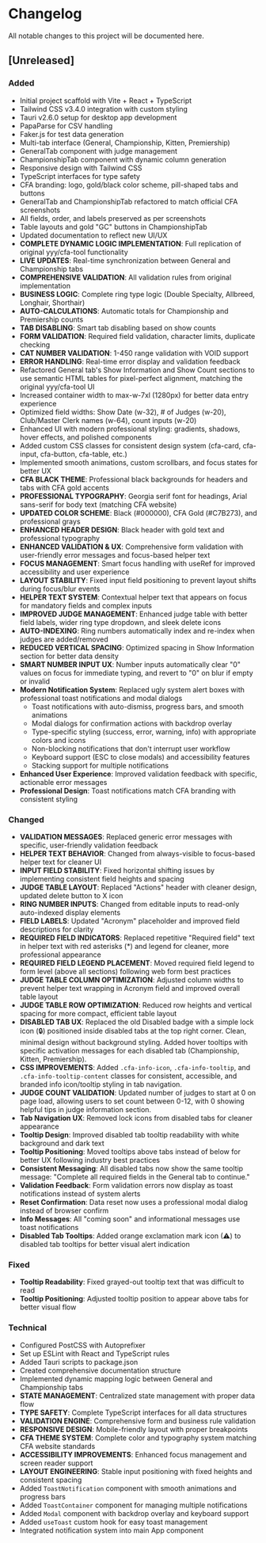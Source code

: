 # Changelog

All notable changes to this project will be documented here.

## [Unreleased]

### Added
- Initial project scaffold with Vite + React + TypeScript
- Tailwind CSS v3.4.0 integration with custom styling
- Tauri v2.6.0 setup for desktop app development
- PapaParse for CSV handling
- Faker.js for test data generation
- Multi-tab interface (General, Championship, Kitten, Premiership)
- GeneralTab component with judge management
- ChampionshipTab component with dynamic column generation
- Responsive design with Tailwind CSS
- TypeScript interfaces for type safety
- CFA branding: logo, gold/black color scheme, pill-shaped tabs and buttons
- GeneralTab and ChampionshipTab refactored to match official CFA screenshots
- All fields, order, and labels preserved as per screenshots
- Table layouts and gold "GC" buttons in ChampionshipTab
- Updated documentation to reflect new UI/UX
- **COMPLETE DYNAMIC LOGIC IMPLEMENTATION**: Full replication of original yyy/cfa-tool functionality
- **LIVE UPDATES**: Real-time synchronization between General and Championship tabs
- **COMPREHENSIVE VALIDATION**: All validation rules from original implementation
- **BUSINESS LOGIC**: Complete ring type logic (Double Specialty, Allbreed, Longhair, Shorthair)
- **AUTO-CALCULATIONS**: Automatic totals for Championship and Premiership counts
- **TAB DISABLING**: Smart tab disabling based on show counts
- **FORM VALIDATION**: Required field validation, character limits, duplicate checking
- **CAT NUMBER VALIDATION**: 1-450 range validation with VOID support
- **ERROR HANDLING**: Real-time error display and validation feedback
- Refactored General tab's Show Information and Show Count sections to use semantic HTML tables for pixel-perfect alignment, matching the original yyy/cfa-tool UI
- Increased container width to max-w-7xl (1280px) for better data entry experience
- Optimized field widths: Show Date (w-32), # of Judges (w-20), Club/Master Clerk names (w-64), count inputs (w-20)
- Enhanced UI with modern professional styling: gradients, shadows, hover effects, and polished components
- Added custom CSS classes for consistent design system (cfa-card, cfa-input, cfa-button, cfa-table, etc.)
- Implemented smooth animations, custom scrollbars, and focus states for better UX
- **CFA BLACK THEME**: Professional black backgrounds for headers and tabs with CFA gold accents
- **PROFESSIONAL TYPOGRAPHY**: Georgia serif font for headings, Arial sans-serif for body text (matching CFA website)
- **UPDATED COLOR SCHEME**: Black (#000000), CFA Gold (#C7B273), and professional grays
- **ENHANCED HEADER DESIGN**: Black header with gold text and professional typography
- **ENHANCED VALIDATION & UX**: Comprehensive form validation with user-friendly error messages and focus-based helper text
- **FOCUS MANAGEMENT**: Smart focus handling with useRef for improved accessibility and user experience
- **LAYOUT STABILITY**: Fixed input field positioning to prevent layout shifts during focus/blur events
- **HELPER TEXT SYSTEM**: Contextual helper text that appears on focus for mandatory fields and complex inputs
- **IMPROVED JUDGE MANAGEMENT**: Enhanced judge table with better field labels, wider ring type dropdown, and sleek delete icons
- **AUTO-INDEXING**: Ring numbers automatically index and re-index when judges are added/removed
- **REDUCED VERTICAL SPACING**: Optimized spacing in Show Information section for better data density
- **SMART NUMBER INPUT UX**: Number inputs automatically clear "0" values on focus for immediate typing, and revert to "0" on blur if empty or invalid
- **Modern Notification System**: Replaced ugly system alert boxes with professional toast notifications and modal dialogs
  - Toast notifications with auto-dismiss, progress bars, and smooth animations
  - Modal dialogs for confirmation actions with backdrop overlay
  - Type-specific styling (success, error, warning, info) with appropriate colors and icons
  - Non-blocking notifications that don't interrupt user workflow
  - Keyboard support (ESC to close modals) and accessibility features
  - Stacking support for multiple notifications
- **Enhanced User Experience**: Improved validation feedback with specific, actionable error messages
- **Professional Design**: Toast notifications match CFA branding with consistent styling

### Changed
- **VALIDATION MESSAGES**: Replaced generic error messages with specific, user-friendly validation feedback
- **HELPER TEXT BEHAVIOR**: Changed from always-visible to focus-based helper text for cleaner UI
- **INPUT FIELD STABILITY**: Fixed horizontal shifting issues by implementing consistent field heights and spacing
- **JUDGE TABLE LAYOUT**: Replaced "Actions" header with cleaner design, updated delete button to X icon
- **RING NUMBER INPUTS**: Changed from editable inputs to read-only auto-indexed display elements
- **FIELD LABELS**: Updated "Acronym" placeholder and improved field descriptions for clarity
- **REQUIRED FIELD INDICATORS**: Replaced repetitive "Required field" text in helper text with red asterisks (*) and legend for cleaner, more professional appearance
- **REQUIRED FIELD LEGEND PLACEMENT**: Moved required field legend to form level (above all sections) following web form best practices
- **JUDGE TABLE COLUMN OPTIMIZATION**: Adjusted column widths to prevent helper text wrapping in Acronym field and improved overall table layout
- **JUDGE TABLE ROW OPTIMIZATION**: Reduced row heights and vertical spacing for more compact, efficient table layout
- **DISABLED TAB UX**: Replaced the old Disabled badge with a simple lock icon (🔒) positioned inside disabled tabs at the top right corner. Clean, minimal design without background styling. Added hover tooltips with specific activation messages for each disabled tab (Championship, Kitten, Premiership).
- **CSS IMPROVEMENTS**: Added `.cfa-info-icon`, `.cfa-info-tooltip`, and `.cfa-info-tooltip-content` classes for consistent, accessible, and branded info icon/tooltip styling in tab navigation.
- **JUDGE COUNT VALIDATION**: Updated number of judges to start at 0 on page load, allowing users to set count between 0-12, with 0 showing helpful tips in judge information section.
- **Tab Navigation UX**: Removed lock icons from disabled tabs for cleaner appearance
- **Tooltip Design**: Improved disabled tab tooltip readability with white background and dark text
- **Tooltip Positioning**: Moved tooltips above tabs instead of below for better UX following industry best practices
- **Consistent Messaging**: All disabled tabs now show the same tooltip message: "Complete all required fields in the General tab to continue."
- **Validation Feedback**: Form validation errors now display as toast notifications instead of system alerts
- **Reset Confirmation**: Data reset now uses a professional modal dialog instead of browser confirm
- **Info Messages**: All "coming soon" and informational messages use toast notifications
- **Disabled Tab Tooltips**: Added orange exclamation mark icon (⚠) to disabled tab tooltips for better visual alert indication

### Fixed
- **Tooltip Readability**: Fixed grayed-out tooltip text that was difficult to read
- **Tooltip Positioning**: Adjusted tooltip position to appear above tabs for better visual flow

### Technical
- Configured PostCSS with Autoprefixer
- Set up ESLint with React and TypeScript rules
- Added Tauri scripts to package.json
- Created comprehensive documentation structure
- Implemented dynamic mapping logic between General and Championship tabs
- **STATE MANAGEMENT**: Centralized state management with proper data flow
- **TYPE SAFETY**: Complete TypeScript interfaces for all data structures
- **VALIDATION ENGINE**: Comprehensive form and business rule validation
- **RESPONSIVE DESIGN**: Mobile-friendly layout with proper breakpoints
- **CFA THEME SYSTEM**: Complete color and typography system matching CFA website standards
- **ACCESSIBILITY IMPROVEMENTS**: Enhanced focus management and screen reader support
- **LAYOUT ENGINEERING**: Stable input positioning with fixed heights and consistent spacing
- Added `ToastNotification` component with smooth animations and progress bars
- Added `ToastContainer` component for managing multiple notifications
- Added `Modal` component with backdrop overlay and keyboard support
- Added `useToast` custom hook for easy toast management
- Integrated notification system into main App component 